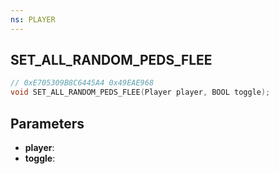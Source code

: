 ```yaml
---
ns: PLAYER
---
```

## SET_ALL_RANDOM_PEDS_FLEE

```c
// 0xE705309B8C6445A4 0x49EAE968
void SET_ALL_RANDOM_PEDS_FLEE(Player player, BOOL toggle);
```

## Parameters
* **player**:
* **toggle**:
